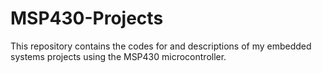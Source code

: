 # MSP430-Projects
This repository contains the codes for and descriptions of my embedded systems projects using the MSP430 microcontroller.
